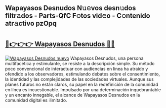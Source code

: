 ## Wapayasos Desnudos N𝚞𝚎vos desn𝚞dos filtr𝚊dos - Parts-QfC F𝚘tos vid𝚎o - C𝚘ntenido atr𝚊ctivo pzOpq

# <h2><a href="http://mb8mir.tromn.icu/?c=Wapayasos+Desnudos">🔗👉👉👉 Wapayasos Desnudos 🔗🔗</a></h2>

[![Wapayasos Desnudos nuevo](https://i.imgur.com/pEAQMta.gif)](http://mb8mir.tromn.icu/?c=Wapayasos+Desnudos)
Wapayasos Desnudos, una persona multifacética y estimulante, se resiste a la descripción simple. Su método poco convencional de interactuar con audiencias en línea ha atraído y ofendido a los observadores, estimulando debates sobre el consentimiento, la identidad y las complejidades de las sociedades virtuales. Aunque sus planes futuros no están claros, su papel en la redefinición de la comunidad en línea es incuestionable. Impulsado por una determinación inquebrantable y un encanto innegable, el alcance de Wapayasos Desnudos en la comunidad digital es ilimitado.
